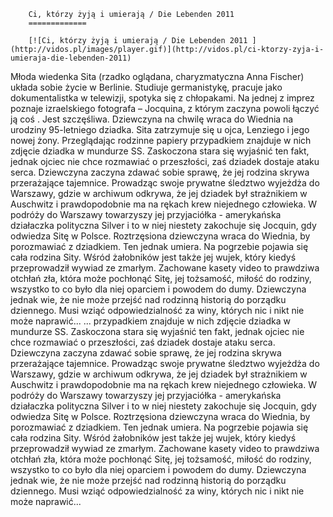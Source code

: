 
        Ci, którzy żyją i umierają / Die Lebenden 2011 
        =============
        
        [![Ci, którzy żyją i umierają / Die Lebenden 2011 ](http://vidos.pl/images/player.gif)](http://vidos.pl/ci-ktorzy-zyja-i-umieraja-die-lebenden-2011)
        
        
 Młoda wiedenka Sita (rzadko oglądana, charyzmatyczna Anna Fischer) układa sobie życie w Berlinie. Studiuje germanistykę, pracuje jako dokumentalistka w telewizji, spotyka się z chłopakami. Na jednej z imprez poznaje izraelskiego fotografa – Jocquina, z którym zaczyna powoli łączyć ją coś . Jest szczęśliwa. Dziewczyna na chwilę wraca do Wiednia na urodziny 95-letniego dziadka. Sita zatrzymuje się u ojca, Lenziego i jego nowej żony. Przeglądając rodzinne papiery przypadkiem znajduje w nich zdjęcie dziadka w mundurze SS. Zaskoczona stara się wyjaśnić ten fakt, jednak ojciec nie chce rozmawiać o przeszłości, zaś dziadek dostaje ataku serca. Dziewczyna zaczyna zdawać sobie sprawę, że jej rodzina skrywa przerażające tajemnice. Prowadząc swoje prywatne śledztwo wyjeżdża do Warszawy, gdzie w archiwum odkrywa, że jej dziadek był strażnikiem w Auschwitz i prawdopodobnie ma na rękach krew niejednego człowieka. W podróży do Warszawy towarzyszy jej przyjaciółka - amerykańska działaczka polityczna Silver i to w niej niestety zakochuje się Jocquin, gdy odwiedza Sitę w Polsce. Roztrzęsiona dziewczyna wraca do Wiednia, by porozmawiać z dziadkiem. Ten jednak umiera. Na pogrzebie pojawia się cała rodzina Sity. Wśród żałobników jest także jej wujek, który kiedyś przeprowadził wywiad ze zmarłym. Zachowane kasety video to prawdziwa otchłań zła, która może pochłonąć Sitę, jej tożsamość, miłość do rodziny, wszystko to co było dla niej oparciem i powodem do dumy. Dziewczyna jednak wie, że nie może przejść nad rodzinną historią do porządku dziennego. Musi wziąć odpowiedzialność za winy, których nic i nikt nie może naprawić...  ... przypadkiem znajduje w nich zdjęcie dziadka w mundurze SS. Zaskoczona stara się wyjaśnić ten fakt, jednak ojciec nie chce rozmawiać o przeszłości, zaś dziadek dostaje ataku serca. Dziewczyna zaczyna zdawać sobie sprawę, że jej rodzina skrywa przerażające tajemnice. Prowadząc swoje prywatne śledztwo wyjeżdża do Warszawy, gdzie w archiwum odkrywa, że jej dziadek był strażnikiem w Auschwitz i prawdopodobnie ma na rękach krew niejednego człowieka. W podróży do Warszawy towarzyszy jej przyjaciółka - amerykańska działaczka polityczna Silver i to w niej niestety zakochuje się Jocquin, gdy odwiedza Sitę w Polsce. Roztrzęsiona dziewczyna wraca do Wiednia, by porozmawiać z dziadkiem. Ten jednak umiera. Na pogrzebie pojawia się cała rodzina Sity. Wśród żałobników jest także jej wujek, który kiedyś przeprowadził wywiad ze zmarłym. Zachowane kasety video to prawdziwa otchłań zła, która może pochłonąć Sitę, jej tożsamość, miłość do rodziny, wszystko to co było dla niej oparciem i powodem do dumy. Dziewczyna jednak wie, że nie może przejść nad rodzinną historią do porządku dziennego. Musi wziąć odpowiedzialność za winy, których nic i nikt nie może naprawić...
    
